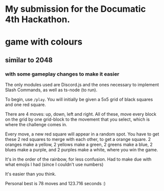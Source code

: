 # My submission for the Documatic 4th Hackathon.

# game with colours
## similar to 2048
### with some gameplay changes to make it easier

The only modules used are Discord.js and the ones necessary to implement Slash Commands, as well as ts-node (to run).

To begin, use `/play`. You will initially be given a 5x5 grid of black squares and one red square. 

There are 4 moves: up, down, left and right. All of these, move every block on the grid by one grid-block to the movement that you select, which is where the challenge comes in.

Every move, a new red square will appear in a random spot. You have to get these 2 red squares to merge with each other, to get a orange square. 2 oranges make a yellow, 2 yellows make a green, 2 greens make a blue, 2 blues make a purple, and 2 purples make a white, where you win the game.

It's in the order of the rainbow, for less confusion. Had to make due with what emojis I had (since I couldn't use numbers)

It's easier than you think.

Personal best is 78 moves and 123.716 seconds :)
